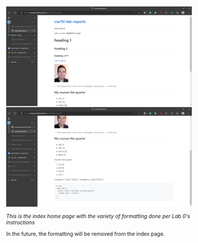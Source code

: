 ![Image](Images/lab0Website2.PNG) 
![Image](Images/lab0Website3.PNG) 

*This is the index home page with the variety of formatting done per Lab 0's instructions*


In the future, the formatting will be removed from the index page.